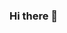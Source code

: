 ### Hi there 👋

<!--
**hajourabijo/hajourabijo** is a ✨ _special_ ✨ repository because its `README.md` (this file) appears on your GitHub profile.

[![42 Profile Card](https://1337-readme.vercel.app/api/profile?cursus=42&email=hide&login=hbenlarh)](https://github.com/mohouyizme/1337-readme)
